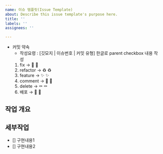 ```yaml
---
name: 이슈 템플릿(Issue Template)
about: Describe this issue template's purpose here.
title: ''
labels: ''
assignees: ''

---
```


- 커밋 약속
    - 작성요령 :  [깃모지 | 이슈번호 | 커밋 유형] 한글로 parent checkbox  내용 작성
    1. fix → :wrench:    🔧
    2. refactor → :recycle:   ♻️ 
    3. feature → :sparkles:   ✨
    4. comment → :memo:    📝
    5. delete → :coffin:    ⚰️
    6. 배포 → :rocket:    🚀

## 작업 개요
## 세부작업
- [] 구현내용1
- [] 구현내용2
